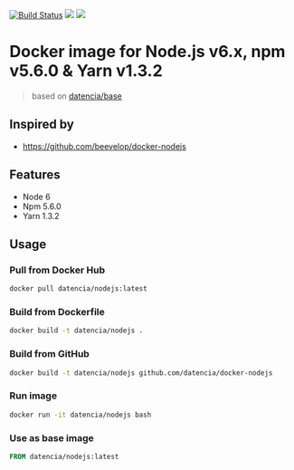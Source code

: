 [![Build Status](https://travis-ci.org/datencia/docker-nodejs.svg?branch=master)](https://travis-ci.org/datencia/docker-nodejs) [![](https://images.microbadger.com/badges/image/datencia/nodejs.svg)](https://microbadger.com/images/datencia/nodejs) [![](https://images.microbadger.com/badges/version/datencia/nodejs.svg)](https://microbadger.com/images/datencia/nodejs)

# Docker image for Node.js v6.x, npm v5.6.0 & Yarn v1.3.2

> based on [datencia/base](https://hub.docker.com/r/datencia/base/)

## Inspired by

- https://github.com/beevelop/docker-nodejs

## Features

- Node 6
- Npm 5.6.0
- Yarn 1.3.2

## Usage

### Pull from Docker Hub

```bash
docker pull datencia/nodejs:latest
```

### Build from Dockerfile

```bash
docker build -t datencia/nodejs .
```

### Build from GitHub

```bash
docker build -t datencia/nodejs github.com/datencia/docker-nodejs
```

### Run image

```bash
docker run -it datencia/nodejs bash
```

### Use as base image

```Dockerfile
FROM datencia/nodejs:latest
```
